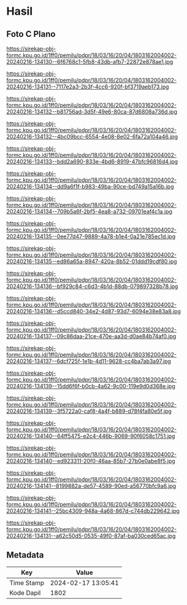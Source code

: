# Hasil

## Foto C Plano

https://sirekap-obj-formc.kpu.go.id/1ff0/pemilu/pdpr/18/03/16/20/04/1803162004002-20240216-134130--6f6768c1-5fb8-43db-afb7-22872e878ae1.jpg

https://sirekap-obj-formc.kpu.go.id/1ff0/pemilu/pdpr/18/03/16/20/04/1803162004002-20240216-134131--7117e2a3-2b3f-4cc6-920f-bf3719aeb173.jpg

https://sirekap-obj-formc.kpu.go.id/1ff0/pemilu/pdpr/18/03/16/20/04/1803162004002-20240216-134132--b81756ad-3d5f-49e6-80ca-87d6808a736d.jpg

https://sirekap-obj-formc.kpu.go.id/1ff0/pemilu/pdpr/18/03/16/20/04/1803162004002-20240216-134132--4bc09bcc-6554-4e08-8e02-6fa72a104a46.jpg

https://sirekap-obj-formc.kpu.go.id/1ff0/pemilu/pdpr/18/03/16/20/04/1803162004002-20240216-134133--bdd2a690-833e-4bd6-8919-47bfc96816d4.jpg

https://sirekap-obj-formc.kpu.go.id/1ff0/pemilu/pdpr/18/03/16/20/04/1803162004002-20240216-134134--dd9a6f1f-b983-49ba-90ce-bd749a15a16b.jpg

https://sirekap-obj-formc.kpu.go.id/1ff0/pemilu/pdpr/18/03/16/20/04/1803162004002-20240216-134134--709b5a6f-2bf5-4ea8-a732-09701eaf4c1a.jpg

https://sirekap-obj-formc.kpu.go.id/1ff0/pemilu/pdpr/18/03/16/20/04/1803162004002-20240216-134135--0ee77d47-9889-4a78-b1e4-0a21e785ec1d.jpg

https://sirekap-obj-formc.kpu.go.id/1ff0/pemilu/pdpr/18/03/16/20/04/1803162004002-20240216-134135--ed86a65a-8947-420a-8b52-01ddd19cdf80.jpg

https://sirekap-obj-formc.kpu.go.id/1ff0/pemilu/pdpr/18/03/16/20/04/1803162004002-20240216-134136--bf929c84-c6d3-4b1d-88db-079897328b78.jpg

https://sirekap-obj-formc.kpu.go.id/1ff0/pemilu/pdpr/18/03/16/20/04/1803162004002-20240216-134136--d5ccd840-34e2-4d87-93d7-6094e38e83a8.jpg

https://sirekap-obj-formc.kpu.go.id/1ff0/pemilu/pdpr/18/03/16/20/04/1803162004002-20240216-134137--09c86daa-21ce-470e-aa3d-d0ae84b74af0.jpg

https://sirekap-obj-formc.kpu.go.id/1ff0/pemilu/pdpr/18/03/16/20/04/1803162004002-20240216-134137--6dcf725f-1e1b-4d11-9628-cc4ba7ab3a97.jpg

https://sirekap-obj-formc.kpu.go.id/1ff0/pemilu/pdpr/18/03/16/20/04/1803162004002-20240216-134139--15dd6f6f-b0cb-4a62-9c00-119e9d0d368e.jpg

https://sirekap-obj-formc.kpu.go.id/1ff0/pemilu/pdpr/18/03/16/20/04/1803162004002-20240216-134139--3f5722a0-caf8-4a4f-b889-d78f4fa80e5f.jpg

https://sirekap-obj-formc.kpu.go.id/1ff0/pemilu/pdpr/18/03/16/20/04/1803162004002-20240216-134140--64ff5475-e2c4-446b-9069-90f6058c1751.jpg

https://sirekap-obj-formc.kpu.go.id/1ff0/pemilu/pdpr/18/03/16/20/04/1803162004002-20240216-134140--ed923311-20f0-46aa-85b7-27b0e0abe8f5.jpg

https://sirekap-obj-formc.kpu.go.id/1ff0/pemilu/pdpr/18/03/16/20/04/1803162004002-20240216-134141--8199882a-de57-4589-90ed-a56770bfc9a6.jpg

https://sirekap-obj-formc.kpu.go.id/1ff0/pemilu/pdpr/18/03/16/20/04/1803162004002-20240216-134141--25bc4309-948a-4a68-867d-c744db229642.jpg

https://sirekap-obj-formc.kpu.go.id/1ff0/pemilu/pdpr/18/03/16/20/04/1803162004002-20240216-134131--a62c50d5-0535-49f0-87af-ba030ced65ac.jpg


## Metadata

| Key        | Value               |
| ---------- | ------------------- |
| Time Stamp | 2024-02-17 13:05:41 |
| Kode Dapil | 1802                |




